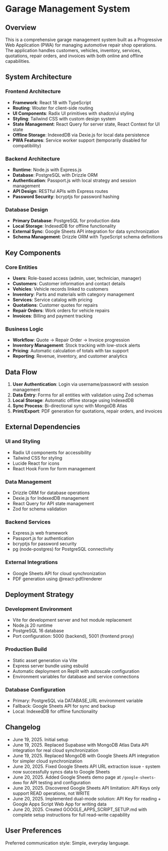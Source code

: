 # Garage Management System

## Overview

This is a comprehensive garage management system built as a Progressive Web Application (PWA) for managing automotive repair shop operations. The application handles customers, vehicles, inventory, services, quotations, repair orders, and invoices with both online and offline capabilities.

## System Architecture

### Frontend Architecture
- **Framework**: React 18 with TypeScript
- **Routing**: Wouter for client-side routing
- **UI Components**: Radix UI primitives with shadcn/ui styling
- **Styling**: Tailwind CSS with custom design system
- **State Management**: React Query for server state, React Context for UI state
- **Offline Storage**: IndexedDB via Dexie.js for local data persistence
- **PWA Features**: Service worker support (temporarily disabled for compatibility)

### Backend Architecture
- **Runtime**: Node.js with Express.js
- **Database**: PostgreSQL with Drizzle ORM
- **Authentication**: Passport.js with local strategy and session management
- **API Design**: RESTful APIs with Express routes
- **Password Security**: bcryptjs for password hashing

### Database Design
- **Primary Database**: PostgreSQL for production data
- **Local Storage**: IndexedDB for offline functionality
- **External Sync**: Google Sheets API integration for data synchronization
- **Schema Management**: Drizzle ORM with TypeScript schema definitions

## Key Components

### Core Entities
- **Users**: Role-based access (admin, user, technician, manager)
- **Customers**: Customer information and contact details
- **Vehicles**: Vehicle records linked to customers
- **Inventory**: Parts and materials with category management
- **Services**: Service catalog with pricing
- **Quotations**: Customer quotes for repairs
- **Repair Orders**: Work orders for vehicle repairs  
- **Invoices**: Billing and payment tracking

### Business Logic
- **Workflow**: Quote → Repair Order → Invoice progression
- **Inventory Management**: Stock tracking with low-stock alerts
- **Pricing**: Automatic calculation of totals with tax support
- **Reporting**: Revenue, inventory, and customer analytics

## Data Flow

1. **User Authentication**: Login via username/password with session management
2. **Data Entry**: Forms for all entities with validation using Zod schemas
3. **Local Storage**: Automatic offline storage using IndexedDB
4. **Sync Process**: Bi-directional sync with MongoDB Atlas
5. **Print/Export**: PDF generation for quotations, repair orders, and invoices

## External Dependencies

### UI and Styling
- Radix UI components for accessibility
- Tailwind CSS for styling
- Lucide React for icons
- React Hook Form for form management

### Data Management
- Drizzle ORM for database operations
- Dexie.js for IndexedDB management
- React Query for API state management
- Zod for schema validation

### Backend Services
- Express.js web framework
- Passport.js for authentication
- bcryptjs for password security
- pg (node-postgres) for PostgreSQL connectivity

### External Integrations
- Google Sheets API for cloud synchronization
- PDF generation using @react-pdf/renderer

## Deployment Strategy

### Development Environment
- Vite for development server and hot module replacement
- Node.js 20 runtime
- PostgreSQL 16 database
- Port configuration: 5000 (backend), 5001 (frontend proxy)

### Production Build
- Static asset generation via Vite
- Express server bundle using esbuild
- Automatic deployment on Replit with autoscale configuration
- Environment variables for database and service connections

### Database Configuration
- Primary: PostgreSQL via DATABASE_URL environment variable
- Fallback: Google Sheets API for sync and backup
- Local: IndexedDB for offline functionality

## Changelog

- June 19, 2025. Initial setup
- June 19, 2025. Replaced Supabase with MongoDB Atlas Data API integration for real cloud synchronization
- June 19, 2025. Replaced MongoDB with Google Sheets API integration for simpler cloud synchronization
- June 20, 2025. Fixed Google Sheets API URL extraction issue - system now successfully syncs data to Google Sheets
- June 20, 2025. Added Google Sheets demo page at `/google-sheets-demo` for API testing and configuration
- June 20, 2025. Discovered Google Sheets API limitation: API Keys only support READ operations, not WRITE
- June 20, 2025. Implemented dual-mode solution: API Key for reading + Google Apps Script Web App for writing data
- June 20, 2025. Created GOOGLE_APPS_SCRIPT_SETUP.md with complete setup instructions for full read-write capability

## User Preferences

Preferred communication style: Simple, everyday language.